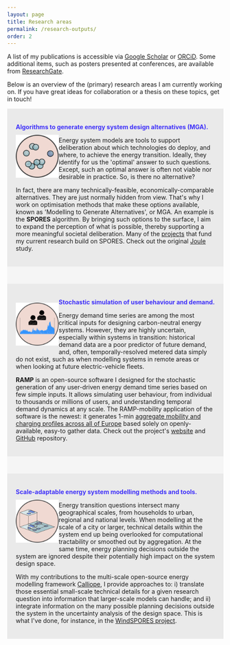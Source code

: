 ```yaml
---
layout: page
title: Research areas
permalink: /research-outputs/
order: 2
---
```


A list of my publications is accessible via [Google Scholar](https://scholar.google.com/citations?user=6DhK95QAAAAJ&hl=en) or [ORCiD](https://orcid.org/0000-0002-7624-5886). Some additional items, such as posters presented at conferences, are available from [ResearchGate](https://www.researchgate.net/profile/Francesco-Lombardi-5/research).

Below is an overview of the (primary) research areas I am currently working on. If you have great ideas for collaboration or a thesis on these topics, get in touch!

<div style="background-color: #EAEAEA; text-align:left; vertical-align: middle; padding:20px 20px;">
<p><h style="color: #4032F9;"><b>Algorithms to generate energy system design alternatives (MGA).</b></h> 

<img src="/assets/spores.svg" width="100" align="left" style="padding-top: 10px; padding-bottom: 10px" class="next-to-text"/>

Energy system models are tools to support deliberation about which technologies do deploy, and where, to achieve the energy transition. Ideally, they identify for us the 'optimal' answer to such questions. Except, such an optimal answer is often not viable nor desirable in practice. So, is there no alternative? </p>

<p>In fact, there are many technically-feasible, economically-comparable alternatives. They are just normally hidden from view. That's why I work on optimisation methods that make these options available, known as 'Modelling to Generate Alternatives', or MGA. An example is the <b>SPORES</b> algorithm. By bringing such options to the surface, I aim to expand the perception of what is possible, thereby supporting a more meaningful societal deliberation. Many of the <a href="/projects">projects</a> that fund my current research build on SPORES. Check out the original <a href="https://www.cell.com/joule/fulltext/S2542-4351(20)30348-2?_returnURL=https%3A%2F%2Flinkinghub.elsevier.com%2Fretrieve%2Fpii%2FS2542435120303482%3Fshowall%3Dtrue">Joule</a> study.</p>

</div>

<div style="background-color: #F5F5F5; text-align:left; vertical-align: middle; padding:20px 20px;"></div>

<div style="background-color: #EAEAEA; text-align:left; vertical-align: middle; padding:20px 20px;">
<p><h style="color: #4032F9;"><b>Stochastic simulation of user behaviour and demand.</b></h> 

<img src="/assets/demand_sim.svg" width="100" align="left" style="padding-top: 10px; padding-bottom: 10px" class="next-to-text"/>

Energy demand time series are among the most critical inputs for designing carbon-neutral energy systems. However, they are highly uncertain, especially within systems in transition: historical demand data are a poor predictor of future demand, and, often, temporally-resolved metered data simply do not exist, such as when modelling systems in remote areas or when looking at future electric-vehicle fleets. </p>

<p><b>RAMP</b> is an open-source software I designed for the stochastic generation of any user-driven energy demand time series based on few simple inputs. It allows simulating user behaviour, from individual to thousands or millions of users, and understanding temporal demand dynamics at any scale. The RAMP-mobility application of the software is the newest: it generates 1-min <a href="https://www.sciencedirect.com/science/article/pii/S0306261922001416">aggregate mobility and charging profiles across all of Europe</a> based solely on openly-available, easy-to gather data. Check out the project's <a href="https://rampdemand.org">website</a> and <a href="https://github.com/RAMP-project">GitHub</a> repository.</p>

</div>

<div style="background-color: #F5F5F5; text-align:left; vertical-align: middle; padding:20px 20px;"></div>

<div style="background-color: #EAEAEA; text-align:left; vertical-align: middle; padding:20px 20px;">
<p><h style="color: #4032F9;"><b>Scale-adaptable energy system modelling methods and tools.</b></h> 

<img src="/assets/cross_scale.svg" width="100" align="left" style="padding-top: 10px; padding-bottom: 10px" class="next-to-text"/>

Energy transition questions intersect many geographical scales, from households to urban, regional and national levels. When modelling at the scale of a city or larger, technical details within the system end up being overlooked for computational tractability or smoothed out by aggregation. At the same time, energy planning decisions outside the system are ignored despite their potentially high impact on the system design space.</p> 

<p>With my contributions to the multi-scale open-source energy modelling framework <a href="https://callio.pe">Calliope</a>, I provide approaches to: i) translate those essential small-scale technical details for a given research question into information that larger-scale models can handle; and ii) integrate information on the many possible planning decisions outside the system in the uncertainty analysis of the design space. This is what I've done, for instance, in the <a href="/projects">WindSPORES project</a>. </p>

</div>